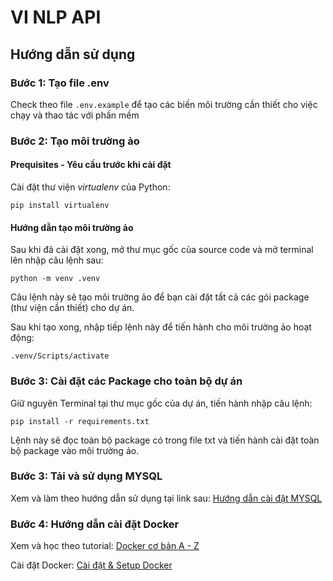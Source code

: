 # VI NLP API

## Hướng dẫn sử dụng

### Bước 1: Tạo file .env

Check theo file `.env.example` để tạo các biến môi trường cần thiết cho việc chạy và thao tác với phần mềm

### Bước 2: Tạo môi trường ảo

#### Prequisites - Yêu cầu trước khi cài đặt

Cài đặt thư viện _virtualenv_ của Python:

`pip install virtualenv`

#### Hướng dẫn tạo môi trường ảo

Sau khi đã cài đặt xong, mở thư mục gốc của source code và mở terminal lên nhập câu lệnh sau:

`python -m venv .venv`

Câu lệnh này sẽ tạo môi trường ảo để bạn cài đặt tất cả các gói package (thư viện cần thiết) cho dự án.

Sau khi tạo xong, nhập tiếp lệnh này để tiến hành cho môi trường ảo hoạt động:

`.venv/Scripts/activate`

### Bước 3: Cài đặt các Package cho toàn bộ dự án

Giữ nguyên Terminal tại thư mục gốc của dự án, tiến hành nhập câu lệnh:

`pip install -r requirements.txt`

Lệnh này sẽ đọc toàn bộ package có trong file txt và tiến hành cài đặt toàn bộ package vào môi trường ảo.

### Bước 3: Tải và sử dụng MYSQL

Xem và làm theo hướng dẫn sử dụng tại link sau: [Hướng dẫn cài đặt MYSQL](https://youtu.be/dq1L1Lrbg6s?si=WOJrrvMIIdm-yt3c)

### Bước 4: Hướng dẫn cài đặt Docker

Xem và học theo tutorial: [Docker cơ bản A - Z](https://youtube.com/playlist?list=PLncHg6Kn2JT4kLKJ_7uy0x4AdNrCHbe0n&si=zPy2kzzbNcQMuOyW)

Cài đặt Docker: [Cài đặt & Setup Docker](https://www.docker.com/)
